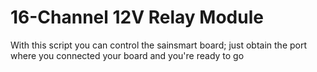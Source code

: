 # 16-Channel 12V Relay Module

With this script you can control the sainsmart board; just obtain the port where you connected your board and you're ready to go
